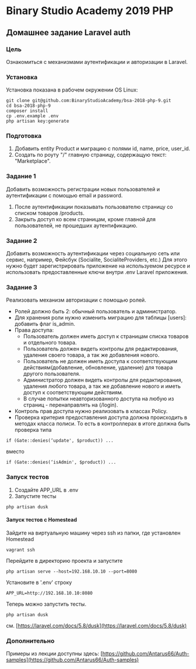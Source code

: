 # Binary Studio Academy 2019 PHP

## Домашнее задание Laravel auth

### Цель
Ознакомиться с механизмами аутентификации и авторизации в Laravel.

### Установка
Установка показана в рабочем окружении OS Linux:
```
git clone git@github.com:BinaryStudioAcademy/bsa-2018-php-9.git
cd bsa-2018-php-9
composer install
cp .env.example .env
php artisan key:generate
```

### Подготовка
1. Добавить entity Product и миграцию с полями id, name, price, user_id.
2. Создать по роуту "/" главную страницу, содержащую текст: "Marketplace".

### Задание 1
Добавить возможность регистрации новых пользователей и аутентификации с помощью email и password.

1. После аутентификации показывать пользователю страницу со списком товаров /products.
2. Закрыть доступ ко всем страницам, кроме главной для пользователей, не прошедших аутентификацию.

### Задание 2
Добавить возможность аутентификации через социальную сеть или сервис, например, Фейсбук (Socialite, SocialiteProviders, etc.)
Для этого нужно будет зарегистрировать приложение на используемом ресурсе и использовать предоставленные ключи внутри .env Laravel приложения.

### Задание 3
Реализовать механизм авторизации с помощью ролей. 

- Ролей должно быть 2: обычный пользователь и администратор.
- Для хранения роли нужно изменить миграцию для таблицы [users]: добавить флаг is_admin.
- Права доступа:
    - Пользователь должен иметь доступ к страницам списка товаров и отдельного товара.
    - Пользователь должен видеть контролы для редактирования, удаления своего товара, а так же добавления нового.
    - Пользователь не должен иметь доступа к соответствующим действиям(добавление, обновление, удаление) для товара другого пользователя.
    - Администратор должен видеть контролы для редактирования, удаления любого товара, а так же добавление нового и иметь доступ к соответствующим действиям.
    - В случае попытки неавторизованного доступа на любую из страниц - перенаправлять на (/login).
- Контроль прав доступа нужно реализовать в классах Policy.
- Проверка критерия предоставления доступа должна происходить в методах класса полиси.
То есть в контроллерах в итоге должна быть проверка типа
```
if (Gate::denies(‘update', $product)) ...
```

вместо
```
if (Gate::denies(‘isAdmin', $product)) ...
```

### Запуск тестов
1. Создайте APP_URL в .env
2. Запустите тесты
```
php artisan dusk
```

#### Запуск тестов c Homestead
Зайдите на виртуальную машину через ssh из папки, где установлен Homestead
```
vagrant ssh
```

Перейдите в директорию проекта и запустите
```
php artisan serve --host=192.168.10.10 --port=8080
```

Установите в '.env' строку
```
APP_URL=http://192.168.10.10:8080
```

Теперь можно запустить тесты.
```
php artisan dusk
```

см. [https://laravel.com/docs/5.8/dusk](https://laravel.com/docs/5.8/dusk)

### Дополнительно
Примеры из лекции доступны здесь: [https://github.com/Antarus66/Auth-samples](https://github.com/Antarus66/Auth-samples)
